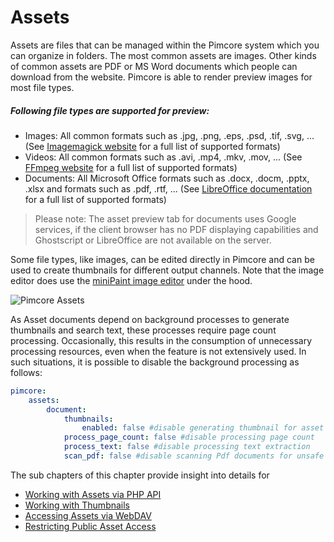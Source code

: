 # Assets

Assets are files that can be managed within the Pimcore system which you can organize in folders. The most common assets 
are images. Other kinds of common assets are PDF or MS Word documents which people can download from the website.
Pimcore is able to render preview images for most file types. 

##### Following file types are supported for preview: 
* Images: All common formats such as .jpg, .png, .eps, .psd, .tif, .svg, ... (See [Imagemagick website](https://imagemagick.org/script/formats.php) for a full list of supported formats)
* Videos: All common formats such as .avi, .mp4, .mkv, .mov, ... (See [FFmpeg website](https://www.ffmpeg.org/general.html#File-Formats) for a full list of supported formats)
* Documents: All Microsoft Office formats such as .docx, .docm, .pptx, .xlsx and formats such as .pdf, .rtf, ... (See [LibreOffice documentation](https://wiki.documentfoundation.org/images/1/13/1_-_File_Formats.odt) for a full list of supported formats)

> Please note: The asset preview tab for documents uses Google services, if the client browser has no PDF 
> displaying capabilities and Ghostscript or LibreOffice are not available on the server.

Some file types, like images, can be edited directly in Pimcore and can be used to create thumbnails for different 
output channels. Note that the image editor does use the [miniPaint image editor](https://github.com/viliusle/miniPaint) under the hood.

![Pimcore Assets](../img/pimcore_assets.png)

As Asset documents depend on background processes to generate thumbnails and search text, these processes require page count processing.
Occasionally, this results in the consumption of unnecessary processing resources, even when the feature is not extensively used.
In such situations, it is possible to disable the background processing as follows:
```yaml
pimcore:
    assets:
        document:
            thumbnails:
                enabled: false #disable generating thumbnail for asset documents
            process_page_count: false #disable processing page count
            process_text: false #disable processing text extraction
            scan_pdf: false #disable scanning Pdf documents for unsafe JavaScript.
```

The sub chapters of this chapter provide insight into details for
 * [Working with Assets via PHP API](./01_Working_with_PHP_API.md) 
 * [Working with Thumbnails](./03_Working_with_Thumbnails/README.md)
 * [Accessing Assets via WebDAV](./05_Accessing_Assets_via_WebDAV.md)
 * [Restricting Public Asset Access](./07_Restricting_Public_Asset_Access.md)
